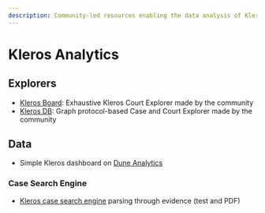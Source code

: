 ```yaml
---
description: Community-led resources enabling the data analysis of Kleros smart contracts
---
```


# Kleros Analytics

## Explorers

* [Kleros Board](http://klerosboard.com/): Exhaustive Kleros Court Explorer made by the community
* [Kleros DB](https://klerosdb.eth.link/): Graph protocol-based Case and Court Explorer made by the community

## Data

* Simple Kleros dashboard on [Dune Analytics](https://duneanalytics.com/tianqi/kleros-a-decentralized-disputes-resolution-protocal)

### Case Search Engine

* [Kleros case search engine](https://vagarish.forer.es/) parsing through evidence \(test and PDF\)

